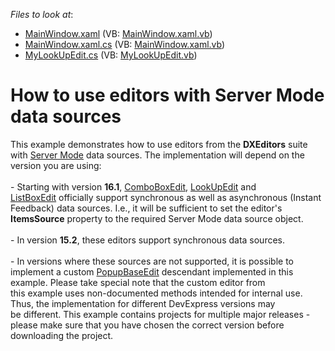 <!-- default file list -->
*Files to look at*:

* [MainWindow.xaml](./CS/LookUpEditWithServerMode/MainWindow.xaml) (VB: [MainWindow.xaml.vb](./VB/LookUpEditWithServerMode/MainWindow.xaml.vb))
* [MainWindow.xaml.cs](./CS/LookUpEditWithServerMode/MainWindow.xaml.cs) (VB: [MainWindow.xaml.vb](./VB/LookUpEditWithServerMode/MainWindow.xaml.vb))
* [MyLookUpEdit.cs](./CS/LookUpEditWithServerMode/MyLookUpEdit.cs) (VB: [MyLookUpEdit.vb](./VB/LookUpEditWithServerMode/MyLookUpEdit.vb))
<!-- default file list end -->
# How to use editors with Server Mode data sources


<p>This example demonstrates how to use editors from the <strong>DXEditors</strong> suite with <a href="https://documentation.devexpress.com/#WPF/CustomDocument6279">Server Mode</a> data sources. The implementation will depend on the version you are using:<br><br>- Starting with version <strong>16.1</strong>, <a href="https://documentation.devexpress.com/#WPF/clsDevExpressXpfEditorsComboBoxEdittopic">ComboBoxEdit</a>, <a href="https://documentation.devexpress.com/#WPF/CustomDocument8862">LookUpEdit</a> and <a href="https://documentation.devexpress.com/#WPF/clsDevExpressXpfEditorsListBoxEdittopic">ListBoxEdit</a> officially support synchronous as well as asynchronous (Instant Feedback) data sources. I.e., it will be sufficient to set the editor's <strong>ItemsSource</strong> property to the required Server Mode data source object.<br><br>- In version <strong>15.2</strong>, these editors support synchronous data sources.<br><br>- In versions where these sources are not supported, it is possible to implement a custom <a href="https://documentation.devexpress.com/#WPF/clsDevExpressXpfEditorsPopupBaseEdittopic">PopupBaseEdit</a> descendant implemented in this example. Please take special note that the custom editor from this example uses non-documented methods intended for internal use. Thus, the implementation for different DevExpress versions may be different. This example contains projects for multiple major releases - please make sure that you have chosen the correct version before downloading the project.</p>

<br/>


